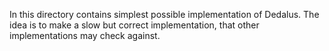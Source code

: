 In this directory contains simplest possible implementation of Dedalus. The idea is to make a slow but correct implementation, that other implementations may check against.